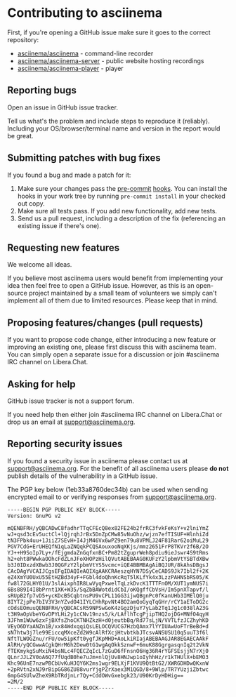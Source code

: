 # Contributing to asciinema

First, if you're opening a GitHub issue make sure it goes to the correct repository:

* [asciinema/asciinema](https://github.com/asciinema/asciinema/issues) - command-line recorder
* [asciinema/asciinema-server](https://github.com/asciinema/asciinema-server/issues) - public website hosting recordings
* [asciinema/asciinema-player](https://github.com/asciinema/asciinema-player/issues) - player

## Reporting bugs

Open an issue in GitHub issue tracker.

Tell us what's the problem and include steps to reproduce it (reliably). Including your OS/browser/terminal name and version in the report would be great.

## Submitting patches with bug fixes

If you found a bug and made a patch for it:

1. Make sure your changes pass the [pre-commit](https://pre-commit.com/) [hooks](../.pre-commit-config.yaml). You can install the hooks in your work tree by running `pre-commit install` in your checked out copy.
2. Make sure all tests pass. If you add new functionality, add new tests.
3. Send us a pull request, including a description of the fix (referencing an existing issue if there's one).

## Requesting new features

We welcome all ideas.

If you believe most asciinema users would benefit from implementing your idea then feel free to open a GitHub issue. However, as this is an open-source project maintained by a small team of volunteers we simply can't implement all of them due to limited resources. Please keep that in mind.

## Proposing features/changes (pull requests)

If you want to propose code change, either introducing a new feature or improving an existing one, please first discuss this with asciinema team. You can simply open a separate issue for a discussion or join #asciinema IRC channel on Libera.Chat.

## Asking for help

GitHub issue tracker is not a support forum.

If you need help then either join #asciinema IRC channel on Libera.Chat or drop us an email at [support@asciinema.org](mailto:support@asciinema.org).

## Reporting security issues

If you found a security issue in asciinema please contact us at support@asciinema.org. For the benefit of all asciinema users please **do not** publish details of the vulnerability in a GitHub issue.

The PGP key below (1eb33a8760dec34b) can be used when sending encrypted email to or verifying responses from support@asciinema.org.

```Public
-----BEGIN PGP PUBLIC KEY BLOCK-----
Version: GnuPG v2

mQENBFRH/yQBCADwC8fadhrTTqCFEcQ8ex82FE24b2frRC3fvkFeKsY+v2lniYmZ
wJ+qsd3cEv5uctCl+lQjrqhJrBx5DnZpCMw85vNuOhz/wjzn7efTISUF+HlnhiZd
tN3FPbk4uu+1JiiZ7SEvH+I4JjM46Vx6wPZ9en79u8VPMLJ24F81Rar62oiMuL29
PGV7CdG+ErUHEQfN1qLaZNQqkPCQSAouxooNqXKjs/mmz2651FrP8TKVr2f6B/2O
YJ++H9SoIp7Ly+/fEjgmdaZnGqfxnBC+Pm82tZguprWeh8pdiu9ieJswr4S9tRms
h2+eht8PWwkaOOhcFdZLnJFoXHOPzHilQVutABEBAAG0KUFzY2lpbmVtYSBTdXBw
b3J0IDxzdXBwb3J0QGFzY2lpbmVtYS5vcmc+iQE4BBMBAgAiBQJUR/8kAhsDBgsJ
CAcDAgYVCAIJCgsEFgIDAQIeAQIXgAAKCRAeszqHYN7DSyCeCADS9Jk7Ibl2f+2K
eZ4XmYU0UxU55EtHZBd34yF+FGbl4doQhnKcRqT5lKLfYk4x3LzzPAHNSbRS05/K
fw8l72GLHY01U/3slAixphIR8LwVyqPxwelTqLzkDvcK1TTTFnOM/XUT1ymNUS7i
6Bs889I4I8bPrnt1XK+W35/SqZbBAWotdidCbI/oKQgffCbVsH/Im5pnXTapvf/l
sRUpB2fp7vD5+ycKDcB5CqbtnsPU9vCPL11GG3ijwQBgnPc0fKanUHb3IMElQ0ju
8IYTZjpPe7bIV3V3nYZvdO41IYLCHhRpvNt4BO2amQoGyqTqGHr/rCY1aEToDG2c
cOdsEOmuuQENBFRH/yQBCACsR59NPSwGoK4zGgzDjuY7yLab2Tq1Jg1c038lA23G
t3H9aOpVbeYGvDPYLHi2y1cCNv19nzs5/k/LAflhTcgPjipTHQ2ojDG+MNfO4qyH
3JFhm1WUw6zxFjBXfsZhoCKTNHZkzH+d0jeutbBq/Rd77sLjN/VVTLfzJCZhyhKD
VEyO6DYaANZn1B/xx84WdxqqiQsLELOCQVUCG7HzbQAmx7lYYIUAwUoFTrBeBd+d
sN7htw3j7le99EiccqMXceZd2W9cAlRfXcjHtvbtkbJTcsvANSUSU10q5uuT3f6l
NftTLWOGZnu/rFU/ow5ipKft0ygfJKpMHD+AoLkiRIajABEBAAGJAR8EGAECAAkF
AlRH/yQCGwwACgkQHrM6h2Dew0tG1wgAqOkkSznwF+6muK88GgrgasqnIq2t2VkN
fTEKmykgSuMxiN4bsNLc4FQECZqIcL7zGuD6fFnsnO6Hg36R4rYGFSEsjjN7rXj0
QLnrJJLZV0oA6Q77fUqdB0he7uJm+nlQjUv8HNJwp1oIyhhHz/r1kTHUlX+bEMO3
Khc96UnE7nzwPBCbUvKuHJQY6K2ms1wgr9ELXjF1KVU9QtBtG2/XWRGDHDwQKxnW
+2pRVtn2xNJ9rBipGG86ZU88vurYjgPZrXaex3M1QGD/8+9Wlp/TR7YUzjiZbtwc
6mpG4SUlwZheX9RbTRdjnLr7Qy+CddOWvGxebgk23/U90KrDyHDHig==
=2M/2
-----END PGP PUBLIC KEY BLOCK-----
```
